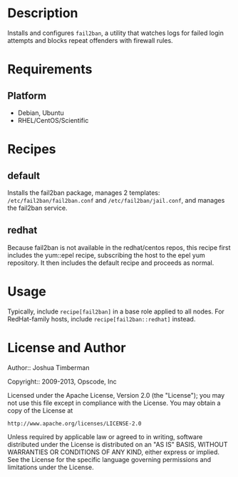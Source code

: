 Description
===========

Installs and configures `fail2ban`, a utility that watches logs for failed login attempts 
and blocks repeat offenders with firewall rules.

Requirements
============

Platform
--------

* Debian, Ubuntu
* RHEL/CentOS/Scientific


Recipes
=======

default
-------

Installs the fail2ban package, manages 2 templates: `/etc/fail2ban/fail2ban.conf` 
and `/etc/fail2ban/jail.conf`, and manages the fail2ban service.

redhat
------

Because fail2ban is not available in the redhat/centos repos, this recipe first
includes the yum::epel recipe, subscribing the host to the epel yum repository.
It then includes the default recipe and proceeds as normal.

Usage
=====

Typically, include `recipe[fail2ban]` in a base role applied to all nodes. For
RedHat-family hosts, include `recipe[fail2ban::redhat]` instead.

License and Author
==================

Author:: Joshua Timberman

Copyright:: 2009-2013, Opscode, Inc

Licensed under the Apache License, Version 2.0 (the "License");
you may not use this file except in compliance with the License.
You may obtain a copy of the License at

    http://www.apache.org/licenses/LICENSE-2.0

Unless required by applicable law or agreed to in writing, software
distributed under the License is distributed on an "AS IS" BASIS,
WITHOUT WARRANTIES OR CONDITIONS OF ANY KIND, either express or implied.
See the License for the specific language governing permissions and
limitations under the License.
